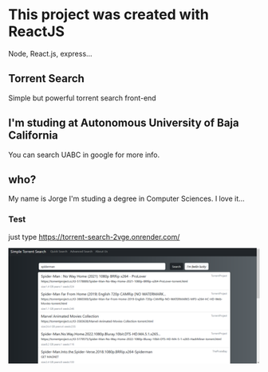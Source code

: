 # This project was created with ReactJS
Node, React.js, express...

## Torrent Search
Simple but powerful torrent search front-end

## I'm studing at Autonomous University of Baja California
You can search UABC in google for more info.

## who?
My name is Jorge I'm studing a degree in Computer Sciences. I love it...

### Test
just type https://torrent-search-2vge.onrender.com/

![alt text](https://raw.githubusercontent.com/moonslayers/torrent-search-front/main/public/torrent%20search.png)

